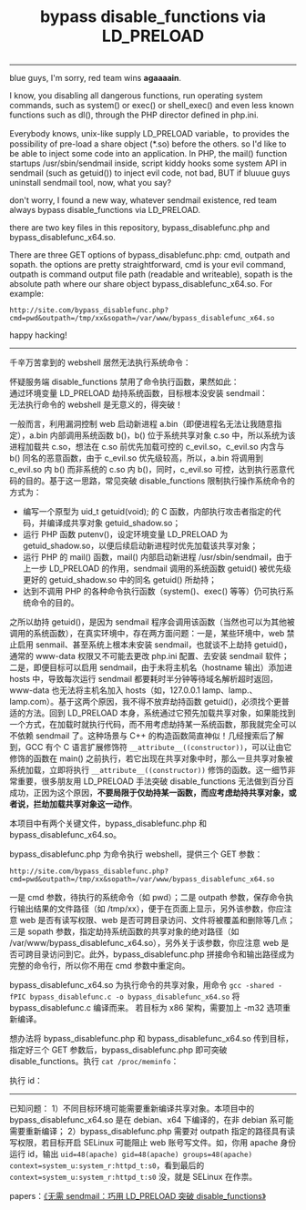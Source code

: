 
<h1 align="center">bypass disable_functions via LD_PRELOAD</h1>
<div align="center">
<img src="https://github.com/yangyangwithgnu/bypass_disablefunc_via_LD_PRELOAD/blob/master/bruce_lee.jpg" alt=""/><br>
</div>
<hr />

blue guys, I'm sorry, red team wins **agaaaain**.

I know, you disabling all dangerous functions, run operating system commands, such as system() or exec() or shell_exec() and even less known functions such as dl(), through the PHP director defined in php.ini. 

Everybody knows, unix-like supply LD_PRELOAD variable，to provides the possibility of pre-load a share object (*.so) before the others. so I'd like to be able to inject some code into an application. In PHP, the mail() function startups /usr/sbin/sendmail inside, script kiddy hooks some system API in sendmail (such as getuid()) to inject evil code, not bad, BUT if bluuue guys uninstall sendmail tool, now, what you say?

don't worry, I found a new way, whatever sendmail existence, red team always bypass disable_functions via LD_PRELOAD. 

there are two key files in this repository, bypass_disablefunc.php and bypass_disablefunc_x64.so. 

There are three GET options of bypass_disablefunc.php: cmd, outpath and sopath. the options are pretty straightforward, cmd is your evil command, outpath is command output file path (readable and writeable), sopath is the absolute path where our share object bypass_disablefunc_x64.so. For example:
```
http://site.com/bypass_disablefunc.php?cmd=pwd&outpath=/tmp/xx&sopath=/var/www/bypass_disablefunc_x64.so
```

happy hacking! 
<hr />
 
千辛万苦拿到的 webshell 居然无法执行系统命令：
<div align="center">
<img src="https://github.com/yangyangwithgnu/bypass_disablefunc_via_LD_PRELOAD/blob/master/%E6%97%A0%E6%B3%95%E6%89%A7%E8%A1%8C%E7%B3%BB%E7%BB%9F%E5%91%BD%E4%BB%A4.png" alt=""/><br>
</div>
怀疑服务端 disable_functions 禁用了命令执行函数，果然如此：
<div align="center">
<img src="https://github.com/yangyangwithgnu/bypass_disablefunc_via_LD_PRELOAD/blob/master/disable_functions%20%E7%A6%81%E7%94%A8%E5%91%BD%E4%BB%A4%E6%89%A7%E8%A1%8C%E5%87%BD%E6%95%B0.png" alt=""/><br>
</div>
通过环境变量 LD_PRELOAD 劫持系统函数，目标根本没安装 sendmail：
<div align="center">
<img src="https://github.com/yangyangwithgnu/bypass_disablefunc_via_LD_PRELOAD/blob/master/%E6%97%A0%E6%B3%95%E4%BD%BF%E7%94%A8%20sendmail.png" alt=""/><br>
</div>
无法执行命令的 webshell 是无意义的，得突破！  

一般而言，利用漏洞控制 web 启动新进程 a.bin（即便进程名无法让我随意指定），a.bin 内部调用系统函数 b()，b() 位于系统共享对象 c.so 中，所以系统为该进程加载共 c.so，想法在 c.so 前优先加载可控的 c_evil.so，c_evil.so 内含与 b() 同名的恶意函数，由于 c_evil.so 优先级较高，所以，a.bin 将调用到 c_evil.so 内 b() 而非系统的 c.so 内 b()，同时，c_evil.so 可控，达到执行恶意代码的目的。基于这一思路，常见突破 disable_functions 限制执行操作系统命令的方式为：
  * 编写一个原型为 uid_t getuid(void); 的 C 函数，内部执行攻击者指定的代码，并编译成共享对象 getuid_shadow.so；
  * 运行 PHP 函数 putenv()，设定环境变量 LD_PRELOAD 为 getuid_shadow.so，以便后续启动新进程时优先加载该共享对象；
  * 运行 PHP 的 mail() 函数，mail() 内部启动新进程 /usr/sbin/sendmail，由于上一步 LD_PRELOAD 的作用，sendmail 调用的系统函数 getuid() 被优先级更好的 getuid_shadow.so 中的同名 getuid() 所劫持；
  * 达到不调用 PHP 的各种命令执行函数（system()、exec() 等等）仍可执行系统命令的目的。

之所以劫持 getuid()，是因为 sendmail 程序会调用该函数（当然也可以为其他被调用的系统函数），在真实环境中，存在两方面问题：一是，某些环境中，web 禁止启用 senmail、甚至系统上根本未安装 sendmail，也就谈不上劫持 getuid()，通常的 www-data 权限又不可能去更改 php.ini 配置、去安装 sendmail 软件；二是，即便目标可以启用 sendmail，由于未将主机名（hostname 输出）添加进 hosts 中，导致每次运行 sendmail 都要耗时半分钟等待域名解析超时返回，www-data 也无法将主机名加入 hosts（如，127.0.0.1	lamp、lamp.、lamp.com）。基于这两个原因，我不得不放弃劫持函数 getuid()，必须找个更普适的方法。回到 LD_PRELOAD 本身，系统通过它预先加载共享对象，如果能找到一个方式，在加载时就执行代码，而不用考虑劫持某一系统函数，那我就完全可以不依赖 sendmail 了。这种场景与 C++ 的构造函数简直神似！几经搜索后了解到，GCC 有个 C 语言扩展修饰符 `__attribute__((constructor))`，可以让由它修饰的函数在 main() 之前执行，若它出现在共享对象中时，那么一旦共享对象被系统加载，立即将执行 `__attribute__((constructor))` 修饰的函数。这一细节非常重要，很多朋友用 LD_PRELOAD 手法突破 disable_functions 无法做到百分百成功，正因为这个原因，**不要局限于仅劫持某一函数，而应考虑劫持共享对象，或者说，拦劫加载共享对象这一动作**。

本项目中有两个关键文件，bypass_disablefunc.php 和 bypass_disablefunc_x64.so。 

bypass_disablefunc.php 为命令执行 webshell，提供三个 GET 参数：
```
http://site.com/bypass_disablefunc.php?cmd=pwd&outpath=/tmp/xx&sopath=/var/www/bypass_disablefunc_x64.so
```
一是 cmd 参数，待执行的系统命令（如 pwd）；二是 outpath 参数，保存命令执行输出结果的文件路径（如 /tmp/xx），便于在页面上显示，另外该参数，你应注意 web 是否有读写权限、web 是否可跨目录访问、文件将被覆盖和删除等几点；三是 sopath 参数，指定劫持系统函数的共享对象的绝对路径（如 /var/www/bypass_disablefunc_x64.so），另外关于该参数，你应注意 web 是否可跨目录访问到它。此外，bypass_disablefunc.php 拼接命令和输出路径成为完整的命令行，所以你不用在 cmd 参数中重定向。

bypass_disablefunc_x64.so 为执行命令的共享对象，用命令 `gcc -shared -fPIC bypass_disablefunc.c -o bypass_disablefunc_x64.so` 将 bypass_disablefunc.c 编译而来。
若目标为 x86 架构，需要加上 -m32 选项重新编译。

想办法将 bypass_disablefunc.php 和 bypass_disablefunc_x64.so 传到目标，指定好三个 GET 参数后，bypass_disablefunc.php 即可突破 disable_functions。执行 `cat /proc/meminfo`：
<div align="center">
<img src="https://github.com/yangyangwithgnu/bypass_disablefunc_via_LD_PRELOAD/blob/master/%E6%88%90%E5%8A%9F%E7%BB%95%E8%BF%87%20disable_functions.png" alt=""/><br>
</div>
执行 id：
<div align="center">
<img src="https://github.com/yangyangwithgnu/bypass_disablefunc_via_LD_PRELOAD/blob/master/%E7%AA%81%E7%A0%B4%20disable_functions%20%E6%88%90%E5%8A%9F%E6%89%A7%E8%A1%8C%E5%91%BD%E4%BB%A4.png" alt=""/><br>
</div>
<hr />

已知问题：
1）不同目标环境可能需要重新编译共享对象。本项目中的 bypass_disablefunc_x64.so 是在 debian、x64 下编译的，在非 debian 系可能需要重新编译；
2）bypass_disablefunc.php 需要对 outpath 指定的路径具有读写权限，若目标开启 SELinux 可能阻止 web 账号写文件。如，你用 apache 身份运行 id，输出 `uid=48(apache) gid=48(apache) groups=48(apache) context=system_u:system_r:httpd_t:s0`，看到最后的 `context=system_u:system_r:httpd_t:s0` 没，就是 SELinux 在作祟。

papers：[《无需 sendmail：巧用 LD_PRELOAD 突破 disable_functions》](https://www.freebuf.com/web/192052.html  "《无需 sendmail：巧用 LD_PRELOAD 突破 disable_functions》")

